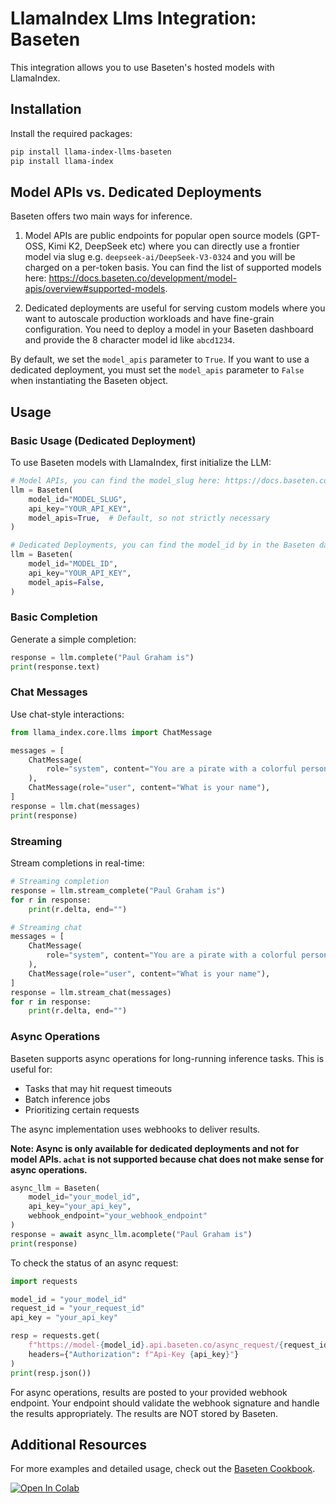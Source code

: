 # LlamaIndex Llms Integration: Baseten

This integration allows you to use Baseten's hosted models with LlamaIndex.

## Installation

Install the required packages:

```bash
pip install llama-index-llms-baseten
pip install llama-index
```
## Model APIs vs. Dedicated Deployments

Baseten offers two main ways for inference.
1. Model APIs are public endpoints for popular open source models (GPT-OSS, Kimi K2, DeepSeek etc) where you can directly use a frontier model via slug e.g.  `deepseek-ai/DeepSeek-V3-0324` and you will be charged on a per-token basis. You can find the list of supported models here: https://docs.baseten.co/development/model-apis/overview#supported-models.

2. Dedicated deployments are useful for serving custom models where you want to autoscale production workloads and have fine-grain configuration. You need to deploy a model in your Baseten dashboard and provide the 8 character model id like `abcd1234`.

By default, we set the `model_apis` parameter to `True`. If you want to use a dedicated deployment, you must set the `model_apis` parameter to `False` when instantiating the Baseten object.

## Usage

### Basic Usage (Dedicated Deployment)

To use Baseten models with LlamaIndex, first initialize the LLM:

```python
# Model APIs, you can find the model_slug here: https://docs.baseten.co/development/model-apis/overview#supported-models
llm = Baseten(
    model_id="MODEL_SLUG",
    api_key="YOUR_API_KEY",
    model_apis=True,  # Default, so not strictly necessary
)

# Dedicated Deployments, you can find the model_id by in the Baseten dashboard here: https://app.baseten.co/overview
llm = Baseten(
    model_id="MODEL_ID",
    api_key="YOUR_API_KEY",
    model_apis=False,
)
```

### Basic Completion

Generate a simple completion:

```python
response = llm.complete("Paul Graham is")
print(response.text)
```

### Chat Messages

Use chat-style interactions:

```python
from llama_index.core.llms import ChatMessage

messages = [
    ChatMessage(
        role="system", content="You are a pirate with a colorful personality"
    ),
    ChatMessage(role="user", content="What is your name"),
]
response = llm.chat(messages)
print(response)
```

### Streaming

Stream completions in real-time:

```python
# Streaming completion
response = llm.stream_complete("Paul Graham is")
for r in response:
    print(r.delta, end="")

# Streaming chat
messages = [
    ChatMessage(
        role="system", content="You are a pirate with a colorful personality"
    ),
    ChatMessage(role="user", content="What is your name"),
]
response = llm.stream_chat(messages)
for r in response:
    print(r.delta, end="")
```

### Async Operations

Baseten supports async operations for long-running inference tasks. This is useful for:

- Tasks that may hit request timeouts
- Batch inference jobs
- Prioritizing certain requests

The async implementation uses webhooks to deliver results.

**Note: Async is only available for dedicated deployments and not for model APIs. `achat` is not supported because chat does not make sense for async operations.**

```python
async_llm = Baseten(
    model_id="your_model_id",
    api_key="your_api_key",
    webhook_endpoint="your_webhook_endpoint"
)
response = await async_llm.acomplete("Paul Graham is")
print(response)
```

To check the status of an async request:

```python
import requests

model_id = "your_model_id"
request_id = "your_request_id"
api_key = "your_api_key"

resp = requests.get(
    f"https://model-{model_id}.api.baseten.co/async_request/{request_id}",
    headers={"Authorization": f"Api-Key {api_key}"}
)
print(resp.json())
```

For async operations, results are posted to your provided webhook endpoint. Your endpoint should validate the webhook signature and handle the results appropriately. The results are NOT stored by Baseten.

## Additional Resources

For more examples and detailed usage, check out the [Baseten Cookbook](https://docs.llamaindex.ai/en/stable/examples/llm/baseten/).

<a href="https://colab.research.google.com/github/run-llama/llama_index/blob/main/docs/docs/examples/llm/baseten.ipynb" target="_parent"><img src="https://colab.research.google.com/assets/colab-badge.svg" alt="Open In Colab"/></a>
